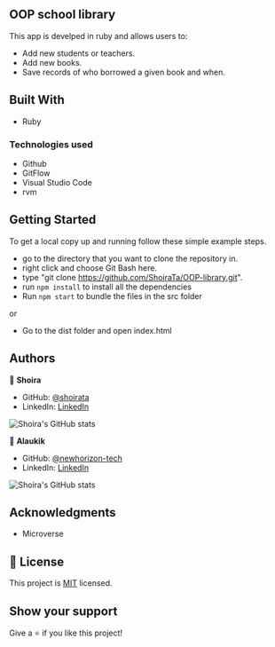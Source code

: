 ## OOP school library

This app is develped in ruby and allows users to:

- Add new students or teachers.
- Add new books.
- Save records of who borrowed a given book and when.

## Built With

- Ruby

### Technologies used

- Github
- GitFlow
- Visual Studio Code
- rvm

## Getting Started

To get a local copy up and running follow these simple example steps.

- go to the directory that you want to clone the repository in.
- right click and choose Git Bash here.
- type "git clone https://github.com/ShoiraTa/OOP-library.git".
- run `npm install` to install all the dependencies
- Run `npm start` to bundle the files in the src folder

or

- Go to the dist folder and open index.html

## Authors

👤 **Shoira**

- GitHub: [@shoirata](https://github.com/shoirata)
- LinkedIn: [LinkedIn](https://www.linkedin.com/in/shoira-tashpulatova-bab4a7122/)

![Shoira's GitHub stats](https://github-readme-stats.vercel.app/api?username=shoirata&count_private=true&theme=dark&show_icons=true)

👤 **Alaukik**

- GitHub: [@newhorizon-tech](https://github.com/newhorizon-tech)
- LinkedIn: [LinkedIn](https://www.linkedin.com/in/alaukik-tech)

![Shoira's GitHub stats](https://github-readme-stats.vercel.app/api?username=newhorizon-tech&count_private=true&theme=dark&show_icons=true)

## Acknowledgments

- Microverse

## 📝 License

This project is [MIT](MIT.md) licensed.

## Show your support

Give a ⭐️ if you like this project!
